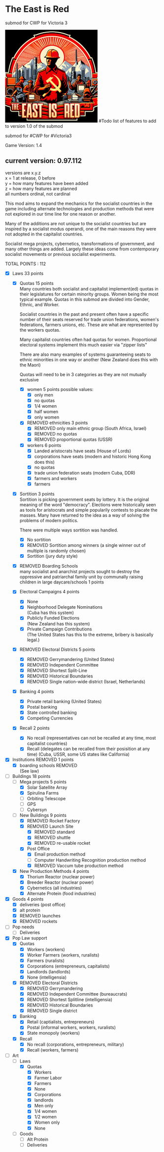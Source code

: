 # The East is Red  
submod for CWP for Victoria 3  

<img src="logo.png" alt="drawing" width="300"/>  
#Todo list of features to add to version 1.0 of the submod

submod for #CWP for #Victoria3  

Game Version: 1.4  
## current version: 0.97.112  
versions are x.y.z  
x = 1 at release, 0 before  
y = how many features have been added  
z = how many features are planned  
all numbers ordinal, not cardinal  

This mod aims to expand the mechanics for the socialist countries in the game including alternate technologies and production methods that were not explored in our time line for one reason or another.

Many of the additions are not unique to the socialist countries but are inspired by a socialist modus operandi, one of the main reasons they were not adopted in the capitalist countries.

Socialist mega projects, cybernetics, transformations of government, and many other things are added. Largely these ideas come from contemporary socialist movements or previous socialist experiments.

TOTAL POINTS : 112

- [X] Laws  33 points
	- [x] Quotas  15 points  
		Many countries both socialist and capitalist implement(ed) quotas in their legislatures for certain minority groups. Women being the most typical example. Quotas in this submod are divided into Gender, Ethnic, and Worker.

		Socialist countries in the past and present often have a specific number of their seats reserved for trade union federations, women's federations, farmers unions, etc. These are what are represented by the workers quotas.

		Many capitalist countries often had quotas for women. Proportional electoral systems implement this much easier via "zipper lists"

		There are also many examples of systems guaranteeing seats to ethnic minorities in one way or another (New Zealand does this with the Maori)

		Quotas will need to be in 3 categories as they are not mutually exclusive
		- [x] women  5 points
			possible values:
			- [x] only men
			- [x] no quotas
			- [x] 1/4 women
			- [x] half women
			- [x] only women
		- [x] REMOVED ethnicities  3 points
			- [x] REMOVED only main ethnic group (South  Africa, Israel)
			- [x] REMOVED no quotas
			- [x] REMOVED proportional quotas (USSR)
		- [x] workers  6 points
			- [x] Landed aristocrats have seats (House of Lords)
			- [x] corporations have seats (modern and historic Hong Kong does this)
			- [x] no quotas
			- [x] trade union federation seats (modern Cuba, DDR)
			- [x] farmers and workers
			- [x] farmers

	- [x] Sortition  3 points  
		Sortition is picking government seats by lottery. It is the original meaning of the word "democracy". Elections were historically seen as tools for aristocrats and simple popularily contests to placate the masses. Many have returned to the idea as a way of solving the problems of modern politics.

		There were multiple ways sortition was handled.
		- [x] No sortition
		- [x] REMOVED Sortition among winners (a single winner out of multiple is randomly chosen)
		- [x] Sortition (jury duty style)

	- [x] REMOVED Boarding Schools  
		many socialist and anarchist projects sought to destroy the oppressive and patriarchal family unit by communally raising children in large daycare/schools  1 points

	- [x] Electoral Campaigns  4 points  
		- [x] None
		- [x] Neighborhood Delegate Nominations  
			(Cuba has this system)
		- [x] Publicly Funded Elections  
			(New Zealand has this system)
		- [x] Private Campaign Contributions  
			(The United States has this to the extreme, bribery is basically legal.)

	- [x] REMOVED Electoral Districts  5 points  
		- [x] REMOVED Gerrymandering (United States)
		- [x] REMOVED Independent Committee
		- [x] REMOVED Shortest Split-Line
		- [x] REMOVED Historical Boundaries
		- [x] REMOVED Single nation-wide district (Israel, Netherlands)

	- [x] Banking  4 points  
		- [x] Private retail banking (United States)
		- [x] Postal banking
		- [x] State controlled banking
		- [x] Competing Currencies

	- [x] Recall  2 points  
		- [x] No recall (representatives can not be recalled at any time, most capitalist countries)  
		- [x] Recall (delegates can be recalled from their posisition at any time) (Cuba, USSR, some US states like California) 	

- [x] Institutions REMOVED  1 points  
	- [x] boarding schools REMOVED  
		(See law)

- [ ] Buildings  18 points  
	- [ ] Mega projects  5 points  
		- [x] Solar Satellite Array
		- [x] Spirulina Farms
		- [ ] Orbiting Telescope
		- [ ] GPS
		- [ ] Cybersyn
	- [ ] New Buildings  9 points
		- [x] REMOVED Rocket Factory
		- [x] REMOVED Launch Site
			- [x] REMOVED standard
			- [x] REMOVED shuttle
			- [x] REMOVED re-usable rocket
		- [x] Post Office
			- [x] Email production method
			- [ ] Computer Handwriting Recognition production method
			- [x] REMOVED Vaccum tube production method
	- [x] New Production Methods  4 points
		- [x] Thorium Reactor (nuclear power)
		- [x] Breeder Reactor (nuclear power)
		- [x] Cybernetics (all industries)
		- [x] Alternate Protein (food industries)

- [x] Goods  4 points
	- [x] deliveries (post office)
	- [x] alt protein
	- [x] REMOVED launches
	- [x] REMOVED rockets

- [ ] Pop needs
	- [ ] Deliveries

- [x] Pop Law support
	- [x] Quotas
		- [x] Workers (workers)
		- [x] Worker Farmers (workers, ruralists)
		- [x] Farmers (ruralists)
		- [x] Corporations (entrepreneurs, capitalists)
		- [x] Landlords (landlords)
		- [x] None (intelligensia)
	- [x] REMOVED Electoral Districts
		- [x] REMOVED Gerrymandering
		- [x] REMOVED Independent Committee (bureaucrats)
		- [x] REMOVED Shortest Splitline (intelligensia)
		- [x] REMOVED Historical Boundaries
		- [x] REMOVED Single district
	- [x] Banking
		- [x] Retail (captialists, entrepreneurs)
		- [x] Postal (informal workers, workers, ruralists)
		- [x] State monopoly (workers)
	- [x] Recall
		- [x] No recall (corporations, entrepreneurs, military)
		- [x] Recall (workers, farmers)

- [ ] Art
	- [ ] Laws
		- [x] Quotas
			- [x] Workers
			- [x] Farmer Labor
			- [x] Farmers
			- [x] None
			- [x] Corporations
			- [x] landlords
			- [x] Men only
			- [x] 1/4 women
			- [x] 1/2 women
			- [x] Women only
			- [x] None
	- [ ] Goods
		- [ ] Alt Protein
		- [ ] Deliveries
